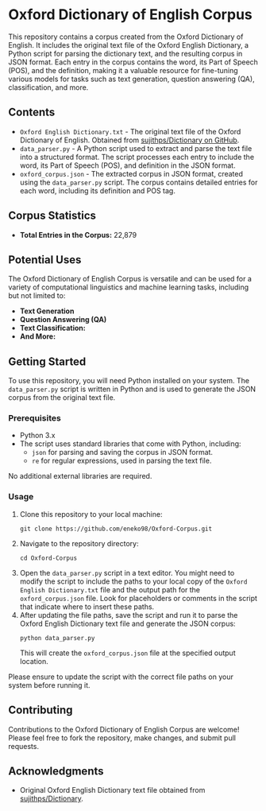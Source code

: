 # Oxford Dictionary of English Corpus

This repository contains a corpus created from the Oxford Dictionary of English. It includes the original text file of the Oxford English Dictionary, a Python script for parsing the dictionary text, and the resulting corpus in JSON format. Each entry in the corpus contains the word, its Part of Speech (POS), and the definition, making it a valuable resource for fine-tuning various models for tasks such as text generation, question answering (QA), classification, and more.

## Contents

- `Oxford English Dictionary.txt` - The original text file of the Oxford Dictionary of English. Obtained from [sujithps/Dictionary on GitHub](https://github.com/sujithps/Dictionary/blob/master/Oxford%20English%20Dictionary.txt).
- `data_parser.py` - A Python script used to extract and parse the text file into a structured format. The script processes each entry to include the word, its Part of Speech (POS), and definition in the JSON format.
- `oxford_corpus.json` - The extracted corpus in JSON format, created using the `data_parser.py` script. The corpus contains detailed entries for each word, including its definition and POS tag.

## Corpus Statistics

- **Total Entries in the Corpus:** 22,879

## Potential Uses

The Oxford Dictionary of English Corpus is versatile and can be used for a variety of computational linguistics and machine learning tasks, including but not limited to:

- **Text Generation**
- **Question Answering (QA)**
- **Text Classification:**
- **And More:**

## Getting Started

To use this repository, you will need Python installed on your system. The `data_parser.py` script is written in Python and is used to generate the JSON corpus from the original text file.

### Prerequisites

- Python 3.x
- The script uses standard libraries that come with Python, including:
  - `json` for parsing and saving the corpus in JSON format.
  - `re` for regular expressions, used in parsing the text file.
  
No additional external libraries are required.

### Usage

1. Clone this repository to your local machine:
    ```
    git clone https://github.com/eneko98/Oxford-Corpus.git
    ```
2. Navigate to the repository directory:
    ```
    cd Oxford-Corpus
    ```
3. Open the `data_parser.py` script in a text editor. You might need to modify the script to include the paths to your local copy of the `Oxford English Dictionary.txt` file and the output path for the `oxford_corpus.json` file. Look for placeholders or comments in the script that indicate where to insert these paths.
4. After updating the file paths, save the script and run it to parse the Oxford English Dictionary text file and generate the JSON corpus:
    ```
    python data_parser.py
    ```
   This will create the `oxford_corpus.json` file at the specified output location.

Please ensure to update the script with the correct file paths on your system before running it.

## Contributing

Contributions to the Oxford Dictionary of English Corpus are welcome! Please feel free to fork the repository, make changes, and submit pull requests.

## Acknowledgments

- Original Oxford English Dictionary text file obtained from [sujithps/Dictionary](https://github.com/sujithps/Dictionary).
